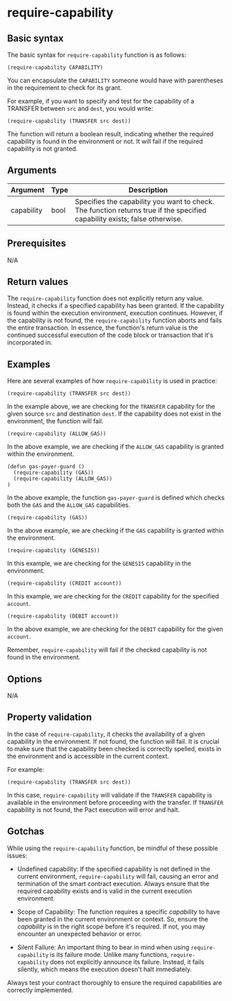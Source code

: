 # require-capability

## Basic syntax

The basic syntax for `require-capability` function is as follows:

```pact
(require-capability CAPABILITY)
```

You can encapsulate the `CAPABILITY` someone would have with parentheses in the requirement to check for its grant.

For example, if you want to specify and test for the capability of a TRANSFER between `src` and `dest`, you would write:

```pact
(require-capability (TRANSFER src dest))
```
The function will return a boolean result, indicating whether the required capability is found in the environment or not. It will fail if the required capability is not granted.

## Arguments

| Argument | Type | Description |
| --- | --- | --- |
| capability | bool | Specifies the capability you want to check. The function returns true if the specified capability exists; false otherwise. |

## Prerequisites

N/A

## Return values

The `require-capability` function does not explicitly return any value. Instead, it checks if a specified capability has been granted. If the capability is found within the execution environment, execution continues. However, if the capability is not found, the `require-capability` function aborts and fails the entire transaction. In essence, the function's return value is the continued successful execution of the code block or transaction that it's incorporated in.

## Examples

Here are several examples of how `require-capability` is used in practice:

```pact
(require-capability (TRANSFER src dest))
```

In the example above, we are checking for the `TRANSFER` capability for the given source `src` and destination `dest`. If the capability does not exist in the environment, the function will fail.

```pact
(require-capability (ALLOW_GAS))
```

In the above example, we are checking if the `ALLOW_GAS` capability is granted within the environment.

```pact
(defun gas-payer-guard ()
  (require-capability (GAS))
  (require-capability (ALLOW_GAS))
)
```

In the above example, the function `gas-payer-guard` is defined which checks both the `GAS` and the `ALLOW_GAS` capabilities.

```pact
(require-capability (GAS))
```

In the above example, we are checking if the `GAS` capability is granted within the environment.

```pact
(require-capability (GENESIS))
```

In this example, we are checking for the `GENESIS` capability in the environment.

```pact
(require-capability (CREDIT account))
```

In this example, we are checking for the `CREDIT` capability for the specified `account`.

```pact
(require-capability (DEBIT account))
```

In the above example, we are checking for the `DEBIT` capability for the given `account`.

Remember, `require-capability` will fail if the checked capability is not found in the environment.


## Options

N/A

## Property validation

In the case of `require-capability`, it checks the availability of a given capability in the environment. If not found, the function will fail. It is crucial to make sure that the capability been checked is correctly spelled, exists in the environment and is accessible in the current context. 

For example:

```pact
(require-capability (TRANSFER src dest))
```
In this case, `require-capability` will validate if the `TRANSFER` capability is available in the environment before proceeding with the transfer. If `TRANSFER` capability is not found, the Pact execution will error and halt.

## Gotchas

While using the `require-capability` function, be mindful of these possible issues:

- Undefined capability: If the specified capability is not defined in the current environment, `require-capability` will fail, causing an error and termination of the smart contract execution. Always ensure that the required capability exists and is valid in the current execution environment.

- Scope of Capability: The function requires a specific *capability* to have been granted in the current environment or context. So, ensure the *capability* is in the right scope before it's required. If not, you may encounter an unexpected behavior or error.

- Silent Failure: An important thing to bear in mind when using `require-capability` is its failure mode. Unlike many functions, `require-capability` does not explicitly announce its failure. Instead, it fails silently, which means the execution doesn't halt immediately. 

Always test your contract thoroughly to ensure the required capabilities are correctly implemented.


